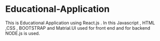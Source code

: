 # Educational-Application
This is Educational Application using React.js . In this Javascript , HTML ,CSS , BOOTSTRAP and Matrial.UI used for front end and for backend NODE.js is used.
